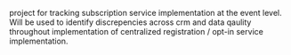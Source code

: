 project for tracking subscription service implementation at the event level. Will be used to identify discrepencies across crm and data qaulity throughout implementation of centralized registration / opt-in service implementation. 